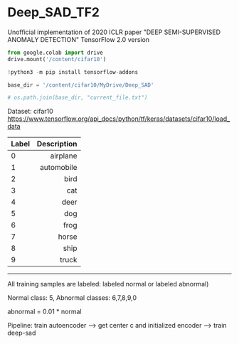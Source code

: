 # Deep_SAD_TF2

Unofficial implementation of 2020 ICLR paper "DEEP SEMI-SUPERVISED ANOMALY DETECTION" TensorFlow 2.0 version

```python
from google.colab import drive
drive.mount('/content/cifar10')

!python3 -m pip install tensorflow-addons

base_dir = '/content/cifar10/MyDrive/Deep_SAD'

# os.path.join(base_dir, "current_file.txt")
```

Dataset: cifar10 https://www.tensorflow.org/api_docs/python/tf/keras/datasets/cifar10/load_data

| Label | Description |
| :---    |   ---: |
| 0 | airplane |
| 1 | automobile |
| 2 | bird |
| 3 | cat |
| 4 | deer |
| 5 | dog |
| 6 | frog |
| 7 | horse |
| 8 | ship |
| 9 | truck |

------

All training samples are labeled: labeled normal or labeled abnormal)

Normal class: 5, Abnormal classes: 6,7,8,9,0

abnormal = 0.01 * normal

Pipeline: train autoencoder --> get center c and initialized encoder --> train deep-sad
